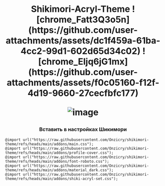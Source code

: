 <h1 align="center">Shikimori-Acryl-Theme</a> 
![chrome_Fatt3Q3o5n](https://github.com/user-attachments/assets/dc1f459a-61ba-4cc2-99d1-602d65d34c02)
![chrome_EIjq6jG1mx](https://github.com/user-attachments/assets/f0c05160-f12f-4d19-9660-27cecfbfc177)

![image](https://github.com/user-attachments/assets/4d3f824e-54cc-4e80-9986-b9edb4df3697)

<h3 align="center">Вставить в настройках Шикимори</h3>

```
@import url("https://raw.githubusercontent.com/Onzicry/shikimori-theme/refs/heads/main/addons/main.css");
@import url("https://raw.githubusercontent.com/Onzicry/shikimori-theme/refs/heads/main/addons/profile-cover.css");
@import url("https://raw.githubusercontent.com/Onzicry/shikimori-theme/refs/heads/main/addons/font-roboto.css");
@import url("https://raw.githubusercontent.com/Onzicry/shikimori-theme/refs/heads/main/addons/material_dark.css");
@import url("https://raw.githubusercontent.com/Onzicry/shikimori-theme/refs/heads/main/addons/shiki-acryl-set.css");
```
